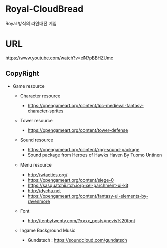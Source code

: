 # Royal-CloudBread
Royal 방식의 라인대전 게임

# URL
https://www.youtube.com/watch?v=eN7pBBHZUmc
## CopyRight

* Game resource

  * Character resource
    * https://opengameart.org/content/lpc-medieval-fantasy-character-sprites
  * Tower resource
    * https://opengameart.org/content/tower-defense

  * Sound resource
    * https://opengameart.org/content/rpg-sound-package
    * Sound package from Heroes of Hawks Haven By Tuomo Untinen

  * Menu resource
    * http://wtactics.org/
    * https://opengameart.org/content/siege-0
    * https://sasquatchii.itch.io/pixel-parchment-ui-kit
    * http://dycha.net
    * https://opengameart.org/content/fantasy-ui-elements-by-ravenmore

  * Font
    * http://tenbytwenty.com/?xxxx_posts=nevis%20font

  * Ingame Background Music
    * Gundatsch : https://soundcloud.com/gundatsch
